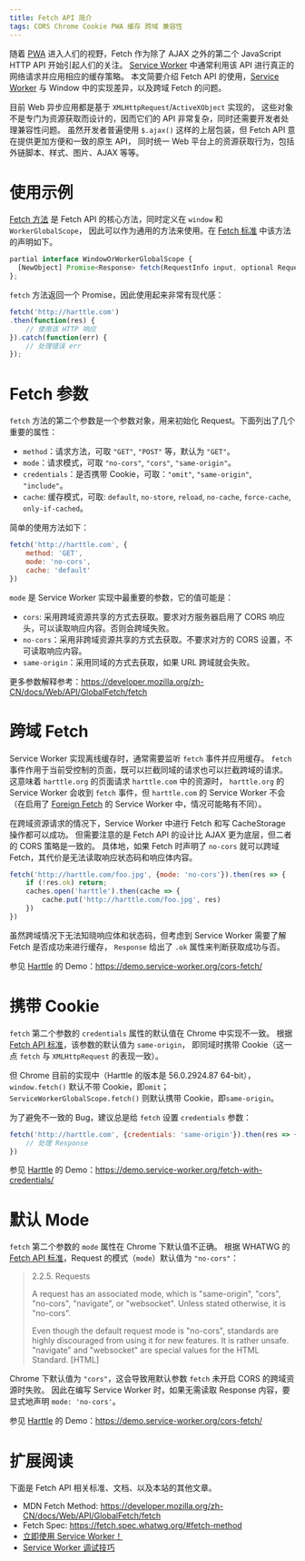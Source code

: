 ```yaml
---
title: Fetch API 简介
tags: CORS Chrome Cookie PWA 缓存 跨域 兼容性
---
```


随着 [PWA][pwa] 进入人们的视野，Fetch 作为除了 AJAX 之外的第二个 JavaScript HTTP API 开始引起人们的关注。
[Service Worker][sw] 中通常利用该 API 进行真正的网络请求并应用相应的缓存策略。
本文简要介绍 Fetch API 的使用，[Service Worker][sw] 与 Window 中的实现差异，以及跨域 Fetch 的问题。

目前 Web 异步应用都是基于 `XMLHttpRequest`/`ActiveXObject` 实现的，
这些对象不是专门为资源获取而设计的，因而它们的 API 非常复杂，同时还需要开发者处理兼容性问题。
虽然开发者普遍使用 `$.ajax()` 这样的上层包装，但 Fetch API 意在提供更加方便和一致的原生 API，
同时统一 Web 平台上的资源获取行为，包括外链脚本、样式、图片、AJAX 等等。

<!--more-->

# 使用示例

[Fetch 方法][fetch-method] 是 Fetch API 的核心方法，同时定义在 `window` 和 `WorkerGlobalScope`，
因此可以作为通用的方法来使用。在 [Fetch 标准][fetch-method] 中该方法的声明如下。

```javascript
partial interface WindowOrWorkerGlobalScope {
  [NewObject] Promise<Response> fetch(RequestInfo input, optional RequestInit init);
};
```

`fetch` 方法返回一个 Promise，因此使用起来非常有现代感：

```javascript
fetch('http://harttle.com')
.then(function(res) {
    // 使用该 HTTP 响应
}).catch(function(err) {
    // 处理错误 err
});
```

# Fetch 参数

`fetch` 方法的第二个参数是一个参数对象，用来初始化 Request。下面列出了几个重要的属性：

* `method`：请求方法，可取 `"GET"`, `"POST"` 等，默认为 `"GET"`。
* `mode`：请求模式，可取 `"no-cors"`, `"cors"`, `"same-origin"`。
* `credentials`：是否携带 Cookie，可取：`"omit"`, `"same-origin"`, `"include"`。
* `cache`: 缓存模式，可取: `default`, `no-store`, `reload`, `no-cache`, `force-cache`, `only-if-cached`。

简单的使用方法如下：

```javascript
fetch('http://harttle.com', {
    method: 'GET',
    mode: 'no-cors',
    cache: 'default'
})
```

`mode` 是 Service Worker 实现中最重要的参数，它的值可能是：

* `cors`: 采用跨域资源共享的方式去获取。要求对方服务器启用了 CORS 响应头，可以读取响应内容。否则会跨域失败。
* `no-cors`：采用非跨域资源共享的方式去获取。不要求对方的 CORS 设置，不可读取响应内容。
* `same-origin`：采用同域的方式去获取，如果 URL 跨域就会失败。

更多参数解释参考：<https://developer.mozilla.org/zh-CN/docs/Web/API/GlobalFetch/fetch>

# 跨域 Fetch

Service Worker 实现离线缓存时，通常需要监听 `fetch` 事件并应用缓存。
`fetch` 事件作用于当前受控制的页面，既可以拦截同域的请求也可以拦截跨域的请求。
这意味着 `harttle.org` 的页面请求 `harttle.com` 中的资源时，
`harttle.org` 的 Service Worker 会收到 `fetch` 事件，但 `harttle.com` 的 Service Worker 不会
（在启用了 [Foreign Fetch][foreign-fetch] 的 Service Worker 中，情况可能略有不同）。

在跨域资源请求的情况下，Service Worker 中进行 Fetch 和写 CacheStorage 操作都可以成功。
但需要注意的是 Fetch API 的设计比 AJAX 更为底层，但二者的 CORS 策略是一致的。
具体地，如果 Fetch 时声明了 `no-cors` 就可以跨域 Fetch，其代价是无法读取响应状态码和响应体内容。

```javascript
fetch('http://harttle.com/foo.jpg', {mode: 'no-cors'}).then(res => {
    if (!res.ok) return;
    caches.open('harttle').then(cache => {
        cache.put('http://harttle.com/foo.jpg', res)
    })
})
```

虽然跨域情况下无法知晓响应体和状态码，但考虑到 Service Worker 需要了解 Fetch 是否成功来进行缓存，
`Response` 给出了 `.ok` 属性来判断获取成功与否。

参见 [Harttle][harttle] 的 Demo：<https://demo.service-worker.org/cors-fetch/>

# 携带 Cookie

`fetch` 第二个参数的 `credentials` 属性的默认值在 Chrome 中实现不一致。
根据 [Fetch API 标准][fetch]，该参数的默认值为 `same-origin`，
即同域时携带 Cookie（这一点 `fetch` 与 `XMLHttpRequest` 的表现一致）。

但 Chrome 目前的实现中（Harttle 的版本是 56.0.2924.87 64-bit），
`window.fetch()`  默认不带 Cookie，即`omit`；
`ServiceWorkerGlobalScope.fetch()` 则默认携带 Cookie，即`same-origin`。

为了避免不一致的 Bug，建议总是给 `fetch` 设置 `credentials` 参数：

```javascript
fetch('http://harttle.com', {credentials: 'same-origin'}).then(res => {
    // 处理 Response
})
```

参见 [Harttle][harttle] 的 Demo：<https://demo.service-worker.org/fetch-with-credentials/>

# 默认 Mode

`fetch` 第二个参数的 `mode` 属性在 Chrome 下默认值不正确。
根据 WHATWG 的 [Fetch API 标准][fetch]，Request 的模式（`mode`）默认值为 `"no-cors"`：

> 2.2.5. Requests
>
> A request has an associated mode, which is "same-origin", "cors", "no-cors", "navigate", or "websocket". Unless stated otherwise, it is "no-cors".
>
> Even though the default request mode is "no-cors", standards are highly discouraged from using it for new features. It is rather unsafe. "navigate" and "websocket" are special values for the HTML Standard. [HTML]

Chrome 下默认值为 `"cors"`，这会导致用默认参数 `fetch` 未开启 CORS 的跨域资源时失败。
因此在编写 Service Worker 时，如果无需读取 Response 内容，要显式地声明 `mode: 'no-cors'`。

参见 [Harttle][harttle] 的 Demo：<https://demo.service-worker.org/cors-fetch/>

# 扩展阅读

下面是 Fetch API 相关标准、文档、以及本站的其他文章。

* MDN Fetch Method: <https://developer.mozilla.org/zh-CN/docs/Web/API/GlobalFetch/fetch>
* Fetch Spec: <https://fetch.spec.whatwg.org/#fetch-method>
* [立即使用 Service Worker！](/2017/04/09/service-worker-now.html)
* [Service Worker 调试技巧](/2017/04/08/service-worker-debug.html)

[fetch-method]: https://fetch.spec.whatwg.org/#fetch-method
[pwa]: /2017/01/28/pwa-explore.html
[sw]: /2017/04/09/service-worker-now.html
[fetch]: https://fetch.spec.whatwg.org
[demo]: https://demo.service-worker.org/cors-fetch/
[foreign-fetch]: https://developers.google.com/web/updates/2016/09/foreign-fetch
[harttle]: http://harttle.com
